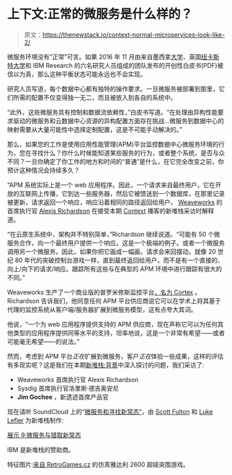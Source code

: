 # 上下文:正常的微服务是什么样的？

> 原文：<https://thenewstack.io/context-normal-microservices-look-like-2/>

微服务环境没有“正常”可言。如果 2016 年 11 月由来自墨西拿[大学](http://web.unime.it/en)、英国[纽卡斯特大学](http://www.ncl.ac.uk/)和 IBM Research 的六名研究人员组成的团队发布的开创性白皮书(PDF)被信以为真，那么这种平衡状态可能永远也不会实现。

研究人员写道，每个数据中心都有独特的操作要求。一旦微服务被部署到那里，它们所需的配置不仅变得独一无二，而且被嵌入到各自的系统中。

“此外，这些微服务具有控制和数据流依赖性，”白皮书写道。“在处理由异构性能要求驱动的微服务和云数据中心资源的异构配置方面存在挑战…微服务到数据中心的映射需要从大量可能性中选择定制配置，这是不可能手动解决的。”

那么，如果您的工作是使用应用性能管理(APM)平台监控数据中心微服务环境的行为，您在寻找什么？你什么时候能知道某些服务的行为，或者整个系统，是否与众不同？一旦你确定了你工作的地方和时间的“普通”是什么，在它完全改变之前，你预计这种情况会持续多久？

“APM 系统实际上是一个 web 应用程序。因此，一个请求来自最终用户，它在开放的互联网上传播，它到达一些服务器，然后它被馈送到一个数据库，在那里记录被更新，请求返回一个响应，响应沿着相同的路径返回给用户， [Weaveworks](https://www.weave.works/) 的首席执行官 [Alexis Richardson](https://twitter.com/monadic) 在接受本期 [Context](https://thenewstack.io/podcasts/context/) 播客的新堆栈采访时解释道。

“在云原生系统中，架构并不特别简单，”Richardson 继续说道。“可能有 50 个微服务合作，向一个最终用户提供一个响应。这是一个极端的例子。或者一个微服务调用另一个微服务。因此，如果你把它画成一幅画，请求会来回摆动，就像 20 世纪 80 年代的突破控制台游戏一样，直到最终返回给用户，而不是有一个直接的、向上/向下的请求/响应。跟踪所有这些与在典型的 APM 环境中进行跟踪有很大的不同。”

Weaveworks 生产了一个商业版的普罗米修斯监控平台[，名为 Cortex](https://www.weave.works/guides/cloud-guide-part-3-monitor-prometheus-monitoring/) 。Richardson 告诉我们，他同意任何 APM 平台供应商说它可以在学术上将其基于代理的监控系统从客户端/服务器扩展到微服务模型，这有点夸大其词。

他说，“一个为 web 应用程序提供支持的 APM 供应商，现在声称它可以为任何其他类型的应用程序提供同等水平的支持，坦率地说，这是一个非常有希望——或者可能毫无希望——的说法。”

然而，考虑到 APM 平台*正在*扩展到微服务，客户*正在*体验一些成果，这样的评估有多现实呢？这是我们在本期[新堆栈:背景](https://thenewstack.simplecast.com/episodes/show-9-microservices-and-the-hunt-for-the-new-normal)中深入探讨的问题，我们采访了:

*   Weaveworks 首席执行官 Alexis Richardson
*   Sysdig 首席执行官洛里斯·德吉奥安尼
*   **Jim Gochee** ，新遗迹首席产品官

现在请听 SoundCloud 上的“[微服务和寻找新常态”](https://thenewstack.simplecast.com/episodes/show-9-microservices-and-the-hunt-for-the-new-normal)，由 [Scott Fulton](https://twitter.com/SMFulton3) 和 [Luke Lefler](https://thenewstack.io/author/luke/) 为新堆栈制作:

[展示 9:微服务与猎取新常态](https://thenewstack.simplecast.com/episodes/show-9-microservices-and-the-hunt-for-the-new-normal)

IBM 是新堆栈的赞助商。

特征图片:[来自 RetroGames.cz](http://www.retrogames.cz/play_223-Atari2600.php?language=EN) 的仿真雅达利 2600 超级突围游戏。

<svg xmlns:xlink="http://www.w3.org/1999/xlink" viewBox="0 0 68 31" version="1.1"><title>Group</title> <desc>Created with Sketch.</desc></svg>